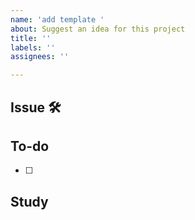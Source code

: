 ```yaml
---
name: 'add template '
about: Suggest an idea for this project
title: ''
labels: ''
assignees: ''

---
```


## Issue 🛠

## To-do
- [ ]
## Study 
